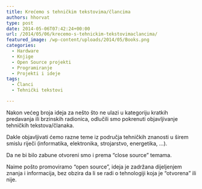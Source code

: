 ```yaml
---
title: Krećemo s tehničkim tekstovima/člancima
authors: hhorvat
type: post
date: 2014-05-06T07:42:24+00:00
url: /2014/05/06/krecemo-s-tehnickim-tekstovimaclancima/
featured_image: /wp-content/uploads/2014/05/Books.png
categories:
  - Hardware
  - Knjige
  - Open Source projekti
  - Programiranje
  - Projekti i ideje
tags:
  - Članci
  - Tehnički tekstovi

---
```

Nakon većeg broja ideja za nešto što ne ulazi u kategoriju kratkih predavanja ili brzinskih radionica, odlučili smo pokrenuti objavljivanje tehničkih tekstova/članaka.

Dakle objavljivati ćemo razne teme iz područja tehničkih znanosti u širem smislu riječi (informatika, elektronika, strojarstvo, energetika, &#8230;).

Da ne bi bilo zabune otvoreni smo i prema &#8220;close source&#8221; temama.

Naime pošto promoviramo &#8220;open source&#8221;, ideja je zadržana dijeljenjem znanja i informacija, bez obzira da li se radi o tehnologiji koja je &#8220;otvorena&#8221; ili nije.

&nbsp;